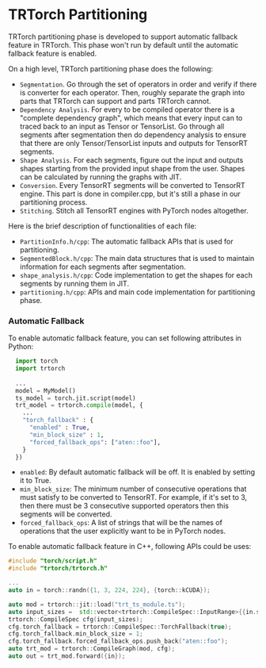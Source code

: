 # TRTorch Partitioning

TRTorch partitioning phase is developed to support automatic fallback feature in TRTorch. This phase won't run by
default until the automatic fallback feature is enabled.

On a high level, TRTorch partitioning phase does the following:
- `Segmentation`. Go through the set of operators in order and verify if there is converter for each operator. Then, 
roughly separate the graph into parts that TRTorch can support and parts TRTorch cannot.
- `Dependency Analysis`. For every to be compiled operator there is a "complete dependency graph", which means that 
every input can to traced back to an input as Tensor or TensorList. Go through all segments after segmentation then 
  do dependency analysis to ensure that there are only Tensor/TensorList inputs and outputs for TensorRT segments.
- `Shape Analysis`. For each segments, figure out the input and outputs shapes starting from the provided input shape 
from the user. Shapes can be calculated by running the graphs with JIT.
- `Conversion`. Every TensorRT segments will be converted to TensorRT engine. This part is done in compiler.cpp, but 
  it's still a phase in our partitioning process.
- `Stitching`. Stitch all TensorRT engines with PyTorch nodes altogether. 

Here is the brief description of functionalities of each file:
- `PartitionInfo.h/cpp`: The automatic fallback APIs that is used for partitioning. 
- `SegmentedBlock.h/cpp`: The main data structures that is used to maintain information for each segments after segmentation.
- `shape_analysis.h/cpp`: Code implementation to get the shapes for each segments by running them in JIT.
- `partitioning.h/cpp`: APIs and main code implementation for partitioning phase.

### Automatic Fallback
To enable automatic fallback feature, you can set following attributes in Python: 
```python
  import torch
  import trtorch
  
  ...
  model = MyModel()
  ts_model = torch.jit.script(model)
  trt_model = trtorch.compile(model, {
    ...
    "torch_fallback" : {
      "enabled" : True,
      "min_block_size" : 1,
      "forced_fallback_ops": ["aten::foo"],
    } 
  })
```
- `enabled`: By default automatic fallback will be off. It is enabled by setting it to True. 
- `min_block_size`: The minimum number of consecutive operations that must satisfy to be converted to TensorRT. For 
example, if it's set to 3, then there must be 3 consecutive supported operators then this segments will be converted.
- `forced_fallback_ops`: A list of strings that will be the names of operations that the user explicitly want to be in 
PyTorch nodes.

To enable automatic fallback feature in C++, following APIs could be uses:

```c++
#include "torch/script.h"
#include "trtorch/trtorch.h"

...
auto in = torch::randn({1, 3, 224, 224}, {torch::kCUDA});

auto mod = trtorch::jit::load("trt_ts_module.ts");
auto input_sizes =  std::vector<trtorch::CompileSpec::InputRange>{{in.sizes()}};
trtorch::CompileSpec cfg(input_sizes);
cfg.torch_fallback = trtorch::CompileSpec::TorchFallback(true);
cfg.torch_fallback.min_block_size = 1;
cfg.torch_fallback.forced_fallback_ops.push_back("aten::foo");
auto trt_mod = trtorch::CompileGraph(mod, cfg);
auto out = trt_mod.forward({in});
```
